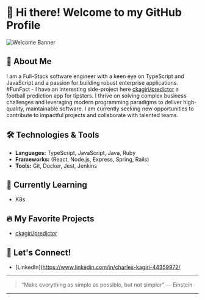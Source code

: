 # 👋 Hi there! Welcome to my GitHub Profile

![Welcome Banner](https://capsule-render.vercel.app/api?type=waving&color=auto&height=200&section=header&text=Welcome!&fontSize=55&animation=fadeIn&fontAlignY=40)

## 🚀 About Me
I am a Full-Stack software engineer with a keen eye on TypeScript and JavaScript and a passion for building robust enterprise applications. #FunFact - I have an interesting side-project here [ckagiri/predictor](https://github.com/ckagiri/predictor) a football prediction app for tipsters. I thrive on solving complex business challenges and leveraging modern programming paradigms to deliver high-quality, maintainable software. I am currently seeking new opportunities to contribute to impactful projects and collaborate with talented teams.

## 🛠️ Technologies & Tools
- **Languages:** TypeScript, JavaScript, Java, Ruby
- **Frameworks:** (React, Node.js, Express, Spring, Rails)
- **Tools:** Git, Docker, Jest, Jenkins

## 🌱 Currently Learning
- K8s


## 🔥 My Favorite Projects
- [ckagiri/predictor](https://github.com/ckagiri/predictor)

## 💬 Let's Connect!
- [LinkedIn](https://www.linkedin.com/in/charles-kagiri-44359972/

---

> “Make everything as simple as possible, but not simpler” — Einstein

---
